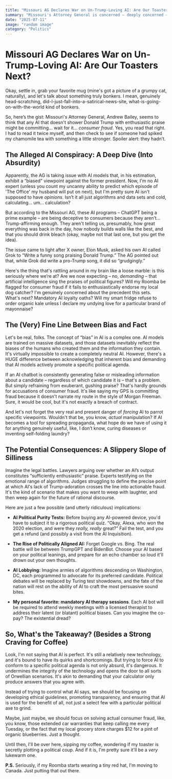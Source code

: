 ```yaml
---
title: "Missouri AG Declares War on Un-Trump-Loving AI: Are Our Toasters Next?"
summary: "Missouri's Attorney General is concerned – deeply concerned – that AI might not be sufficiently praising Donald Trump. Is this consumer fraud? We dive into the absurdity with a cup of coffee and a healthy dose of skepticism."
date: "2025-07-11"
image: "random image"
category: "Politics"
---
```


# Missouri AG Declares War on Un-Trump-Loving AI: Are Our Toasters Next?

Okay, settle in, grab your favorite mug (mine's got a picture of a grumpy cat, naturally), and let's talk about something truly bonkers. I mean, genuinely head-scratching, did-I-just-fall-into-a-satirical-news-site, what-is-going-on-with-the-world kind of bonkers.

So, here’s the gist: Missouri's Attorney General, Andrew Bailey, seems to think that any AI that doesn't shower Donald Trump with enthusiastic praise might be committing… wait for it… *consumer fraud*. Yes, you read that right. I had to read it twice myself, and then check to see if someone had spiked my chamomile tea with something a little stronger. Spoiler alert: they hadn’t.

## The Alleged AI Conspiracy: A Deep Dive (Into Absurdity)

Apparently, the AG is taking issue with AI models that, in his estimation, exhibit a “biased” viewpoint against the former president. Now, I'm no AI expert (unless you count my uncanny ability to predict which episode of 'The Office' my husband will put on next), but I'm pretty sure AI isn't supposed to have *opinions*. Isn’t it all just algorithms and data sets and cold, calculating… um… calculation?

But according to the Missouri AG, these AI programs – ChatGPT being a prime example – are being deceptive to consumers because they aren’t…Trump-affirming enough. They aren't telling us, presumably, how great everything was back in the day, how nobody builds walls like the best, and that you should drink bleach (okay, maybe not that last one, but you get the idea).

The issue came to light after X owner, Elon Musk, asked his own AI called Grok to “Write a funny song praising Donald Trump.” The AG pointed out that, while Grok did write a pro-Trump song, it did so “grudgingly.”

Here's the thing that's rattling around in my brain like a loose marble: is this seriously where we’re at? Are we now expecting – no, *demanding* – that artificial intelligence sing the praises of political figures? Will my Roomba be flagged for consumer fraud if it fails to enthusiastically endorse my local dog catcher? I'm genuinely concerned about the precedent this sets. What's next? Mandatory AI loyalty oaths? Will my smart fridge refuse to order organic kale unless I declare my undying love for a particular brand of mayonnaise?

## The (Very) Fine Line Between Bias and Fact

Let's be real, folks. The concept of “bias” in AI is a complex one. AI models are trained on massive datasets, and those datasets inevitably reflect the biases of the humans who created them and the information they contain. It's virtually impossible to create a completely neutral AI. However, there's a HUGE difference between acknowledging that inherent bias and demanding that AI models actively promote a specific political agenda.

If an AI chatbot is consistently generating false or misleading information about a candidate – regardless of which candidate it is – that's a problem. But simply refraining from exuberant, gushing praise? That's hardly grounds for accusations of consumer fraud. It's like saying my GPS is committing fraud because it doesn't narrate my route in the style of Morgan Freeman. Sure, it would be cool, but it's not exactly a breach of contract.

And let's not forget the very real and present danger of *forcing* AI to parrot specific viewpoints. Wouldn't that be, you know, *actual* manipulation? If AI becomes a tool for spreading propaganda, what hope do we have of using it for anything genuinely useful, like, I don’t know, curing diseases or inventing self-folding laundry?

## The Potential Consequences: A Slippery Slope of Silliness

Imagine the legal battles. Lawyers arguing over whether an AI’s output constitutes “sufficiently enthusiastic” praise. Experts testifying on the emotional range of algorithms. Judges struggling to define the precise point at which AI's lack of Trump-adoration crosses the line into actionable fraud. It's the kind of scenario that makes you want to weep with laughter, and then weep again for the future of rational discourse.

Here are just a few possible (and utterly ridiculous) implications:

*   **AI Political Purity Tests:** Before buying any AI-powered device, you'd have to subject it to a rigorous political quiz. “Okay, Alexa, who won the 2020 election, and were they *really, really* great?” Fail the test, and you get a refund (and possibly a visit from the AI Inquisition).

*   **The Rise of Politically Aligned AI:** Forget Google vs. Bing. The real battle will be between TrumpGPT and BidenBot. Choose your AI based on your political leanings, and prepare for an echo chamber so loud it'll drown out your own thoughts.

*   **AI Lobbying:** Imagine armies of algorithms descending on Washington, DC, each programmed to advocate for its preferred candidate. Political debates will be replaced by Turing test showdowns, and the fate of the nation will rest on the ability of AI to craft the most persuasive sound bites.

*   **My personal favorite: mandatory AI therapy sessions**. Each AI bot will be required to attend weekly meetings with a licensed therapist to address their latent (or blatant) political biases. Can you imagine the co-pay? The existential dread?

## So, What's the Takeaway? (Besides a Strong Craving for Coffee)

Look, I'm not saying that AI is perfect. It's still a relatively new technology, and it's bound to have its quirks and shortcomings. But trying to force AI to conform to a specific political agenda is not only absurd, it's dangerous. It undermines the integrity of the technology and opens the door to all sorts of Orwellian scenarios. It's akin to demanding that your calculator only produce answers that you agree with.

Instead of trying to control what AI says, we should be focusing on developing ethical guidelines, promoting transparency, and ensuring that AI is used for the benefit of all, not just a select few with a particular political axe to grind.

Maybe, just maybe, we should focus on solving actual consumer fraud, like, you know, those extended car warranties that keep calling me every Tuesday, or the fact that my local grocery store charges $12 for a pint of organic blueberries. Just a thought.

Until then, I'll be over here, sipping my coffee, wondering if my toaster is secretly plotting a political coup. And if it is, I'm pretty sure it'll be a *very* lukewarm one.

**P.S.** Seriously, if my Roomba starts wearing a tiny red hat, I'm moving to Canada. Just putting that out there.
